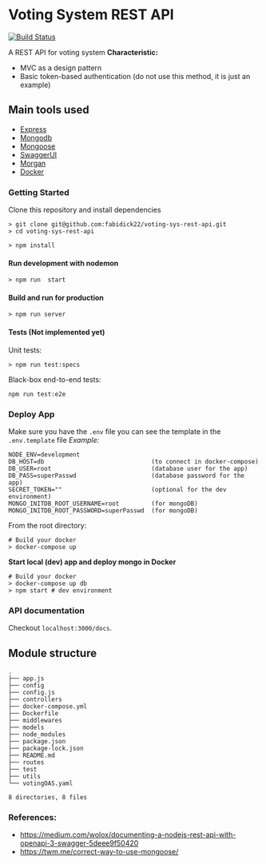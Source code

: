 # Voting System REST API
[![Build Status](https://github.com/actions/hello-world/workflows/Greet%20Everyone/badge.svg)](https://github.com/actions/hello-world/)

A REST API for voting system
**Characteristic:**
- MVC as a design pattern
- Basic token-based authentication (do not use this method, it is just an example)

## Main tools used
- [Express](https://expressjs.com/)
- [Mongodb](https://www.mongodb.com)
- [Mongoose]()
- [SwaggerUI](https://github.com/scottie1984/swagger-ui-express)
- [Morgan](https://github.com/expressjs/morgan)
- [Docker](https://www.docker.com/)

### Getting Started
Clone this repository and install dependencies
```
> git clone git@github.com:fabidick22/voting-sys-rest-api.git
> cd voting-sys-rest-api

> npm install
```
#### Run development with nodemon
```
> npm run  start
```

#### Build and run for production 
```
> npm run server
```

#### Tests (Not implemented yet)
Unit tests:
```
> npm run test:specs
```

Black-box end-to-end tests:
```
npm run test:e2e
```


### Deploy App
Make sure you have the `.env` file you can see the template in the `.env.template` file
_Example:_
```
NODE_ENV=development
DB_HOST=db                              (to connect in docker-compose)
DB_USER=root                            (database user for the app)
DB_PASS=superPasswd                     (database password for the app)
SECRET_TOKEN=""                         (optional for the dev environment)
MONGO_INITDB_ROOT_USERNAME=root         (for mongoDB)
MONGO_INITDB_ROOT_PASSWORD=superPasswd  (for mongoDB)
```
From the root directory:
```
# Build your docker
> docker-compose up
```

**Start local (dev) app and deploy mongo in Docker**
```
# Build your docker
> docker-compose up db
> npm start # dev environment
```

### API documentation
Checkout `localhost:3000/docs`.


## Module structure
```
.
├── app.js
├── config
├── config.js
├── controllers
├── docker-compose.yml
├── Dockerfile
├── middlewares
├── models
├── node_modules
├── package.json
├── package-lock.json
├── README.md
├── routes
├── test
├── utils
└── votingOAS.yaml

8 directories, 8 files
```
### References:
- https://medium.com/wolox/documenting-a-nodejs-rest-api-with-openapi-3-swagger-5deee9f50420
- https://twm.me/correct-way-to-use-mongoose/
